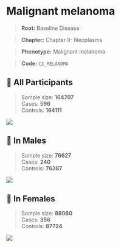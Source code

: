 # Malignant melanoma

> **Root:** Baseline Disease  

> **Chapter:** Chapter II- Neoplasms  

> **Phenotype:** Malignant melanoma  

> **Code:** `C3_MELANOMA`

## 🧪 All Participants  
> Sample size: **164707**  
> Cases: **596**  
> Controls: **164111**
<img src="/Disease/Figures/ALL/Baseline/C3_MELANOMA.png"/>
<CsvTable src="/Disease/Data/ALL/Baseline/LG_C3_MELANOMA.csv" label="🔍 View full results" />

## 👨 In Males  
> Sample size: **76627**  
> Cases: **240**  
> Controls: **76387**
<img src="/Disease/Figures/Male/Baseline/C3_MELANOMA.png"/>
<CsvTable src="/Disease/Data/Male/Baseline/LG_C3_MELANOMA.csv" label="🔍 View full results" />

## 👩 In Females  
> Sample size: **88080**  
> Cases: **356**  
> Controls: **87724**
<img src="/Disease/Figures/Female/Baseline/C3_MELANOMA.png"/>
<CsvTable src="/Disease/Data/Female/Baseline/LG_C3_MELANOMA.csv" label="🔍 View full results" />
